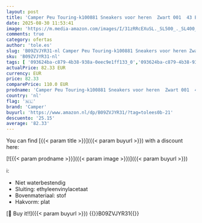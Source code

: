 ```yaml
---
layout: post
title: 'Camper Peu Touring-k100881 Sneakers voor heren  Zwart 001  43 EU'
date: 2025-08-30 11:53:41
image: 'https://m.media-amazon.com/images/I/31zRRcEXuSL._SL500_._SL400_.jpg'
comments: true
category: ofertas
author: 'tole.es'
slug: 'B09ZVJYR31-nl Camper Peu Touring-k100881 Sneakers voor heren Zwart 001...'
sku: 'B09ZVJYR31-nl'
tags: [ '093624ba-c879-4b38-938a-0eec9e1ff133_0','093624ba-c879-4b38-938a-0eec9e1ff133_3601','Arborist Merchandising Root','Herenmode','Herenschoenen','Klassieke & modieuze herensneakers','Kleding, schoenen & sieraden','Kleding, schoenen en sieraden','New Arrivals','Self Service','Special Features Stores','camper','🇳🇱', ]
actualPrice: 82.33 EUR
currency: EUR
price: 82.33
comparePrice: 110.0 EUR
prodname: 'Camper Peu Touring-k100881 Sneakers voor heren  Zwart 001  43 EU'
country: 'nl'
flag: '🇳🇱'
brand: 'Camper'
buyurl: 'https://www.amazon.nl/dp/B09ZVJYR31/?tag=tolees0b-21'
descuento: '25.15'
average: '82.33'
---
```


You can find [{{< param title >}}]({{< param buyurl >}}) with a discount here:

[![{{< param prodname >}}]({{< param image >}})]({{< param buyurl >}})

ℹ️:

- Niet waterbestendig
- Sluiting: ethyleenvinylacetaat
- Bovenmateriaal: stof
- Hakvorm: plat

[🛒 Buy it!!]({{< param buyurl >}})
{{<world>}}B09ZVJYR31{{</world>}}
